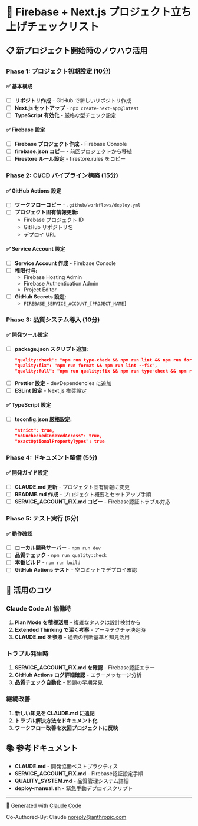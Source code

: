 # 🚀 Firebase + Next.js プロジェクト立ち上げチェックリスト

## 📋 新プロジェクト開始時のノウハウ活用

### Phase 1: プロジェクト初期設定 (10分)

#### ✅ 基本構成
- [ ] **リポジトリ作成** - GitHub で新しいリポジトリ作成
- [ ] **Next.js セットアップ** - `npx create-next-app@latest`
- [ ] **TypeScript 有効化** - 厳格な型チェック設定

#### ✅ Firebase 設定
- [ ] **Firebase プロジェクト作成** - Firebase Console
- [ ] **firebase.json コピー** - 前回プロジェクトから移植
- [ ] **Firestore ルール設定** - firestore.rules をコピー

### Phase 2: CI/CD パイプライン構築 (15分)

#### ✅ GitHub Actions 設定
- [ ] **ワークフローコピー** - `.github/workflows/deploy.yml`
- [ ] **プロジェクト固有情報更新:**
  - Firebase プロジェクト ID
  - GitHub リポジトリ名
  - デプロイ URL

#### ✅ Service Account 設定
- [ ] **Service Account 作成** - Firebase Console
- [ ] **権限付与:**
  - Firebase Hosting Admin
  - Firebase Authentication Admin
  - Project Editor
- [ ] **GitHub Secrets 設定:**
  - `FIREBASE_SERVICE_ACCOUNT_[PROJECT_NAME]`

### Phase 3: 品質システム導入 (10分)

#### ✅ 開発ツール設定
- [ ] **package.json スクリプト追加:**
  ```json
  "quality:check": "npm run type-check && npm run lint && npm run format:check",
  "quality:fix": "npm run format && npm run lint --fix",
  "quality:full": "npm run quality:fix && npm run type-check && npm run build"
  ```
- [ ] **Prettier 設定** - devDependencies に追加
- [ ] **ESLint 設定** - Next.js 推奨設定

#### ✅ TypeScript 設定
- [ ] **tsconfig.json 厳格設定:**
  ```json
  "strict": true,
  "noUncheckedIndexedAccess": true,
  "exactOptionalPropertyTypes": true
  ```

### Phase 4: ドキュメント整備 (5分)

#### ✅ 開発ガイド設定
- [ ] **CLAUDE.md 更新** - プロジェクト固有情報に変更
- [ ] **README.md 作成** - プロジェクト概要とセットアップ手順
- [ ] **SERVICE_ACCOUNT_FIX.md コピー** - Firebase認証トラブル対応

### Phase 5: テスト実行 (5分)

#### ✅ 動作確認
- [ ] **ローカル開発サーバー** - `npm run dev`
- [ ] **品質チェック** - `npm run quality:check`
- [ ] **本番ビルド** - `npm run build`
- [ ] **GitHub Actions テスト** - 空コミットでデプロイ確認

## 🎯 活用のコツ

### Claude Code AI 協働時
1. **Plan Mode を積極活用** - 複雑なタスクは設計検討から
2. **Extended Thinking で深く考察** - アーキテクチャ決定時
3. **CLAUDE.md を参照** - 過去の判断基準と知見活用

### トラブル発生時
1. **SERVICE_ACCOUNT_FIX.md を確認** - Firebase認証エラー
2. **GitHub Actions ログ詳細確認** - エラーメッセージ分析
3. **品質チェック自動化** - 問題の早期発見

### 継続改善
1. **新しい知見を CLAUDE.md に追記**
2. **トラブル解決方法をドキュメント化**
3. **ワークフロー改善を次回プロジェクトに反映**

## 📚 参考ドキュメント

- **CLAUDE.md** - 開発協働ベストプラクティス
- **SERVICE_ACCOUNT_FIX.md** - Firebase認証設定手順  
- **QUALITY_SYSTEM.md** - 品質管理システム詳細
- **deploy-manual.sh** - 緊急手動デプロイスクリプト

---

🤖 Generated with [Claude Code](https://claude.ai/code)

Co-Authored-By: Claude <noreply@anthropic.com>